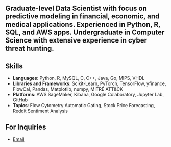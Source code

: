 ## Graduate-level Data Scientist with focus on predictive modeling in financial, economic, and medical applications. Experienced in Python, R, SQL, and AWS apps. Undergraduate in Computer Science with extensive experience in cyber threat hunting.

## Skills
- **Languages**: Python, R, MySQL, C, C++, Java, Go, MIPS, VHDL
- **Libraries and Frameworks**: Scikit-Learn, PyTorch, TensorFlow, yfinance, FlowCal, Pandas, Matplotlib, numpy, MITRE ATT&CK
- **Platforms**: AWS SageMaker, Kibana, Google Colaboratory, Jupyter Lab, GitHub
- **Topics**: Flow Cytometry Automatic Gating, Stock Price Forecasting, Reddit Sentiment Analysis

## For Inquiries
- [Email](mailto:jddenie@protonmail.com)
